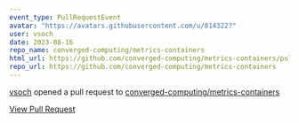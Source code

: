 ```yaml
---
event_type: PullRequestEvent
avatar: "https://avatars.githubusercontent.com/u/814322?"
user: vsoch
date: 2023-08-16
repo_name: converged-computing/metrics-containers
html_url: https://github.com/converged-computing/metrics-containers/pull/13
repo_url: https://github.com/converged-computing/metrics-containers
---
```


<a href='https://github.com/vsoch' target='_blank'>vsoch</a> opened a pull request to <a href='https://github.com/converged-computing/metrics-containers' target='_blank'>converged-computing/metrics-containers</a>

<a href='https://github.com/converged-computing/metrics-containers/pull/13' target='_blank'>View Pull Request</a>